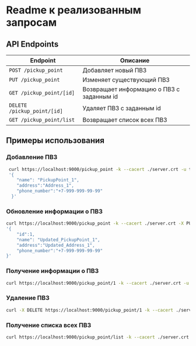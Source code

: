 # Readme к реализованным запросам

## API Endpoints

| Endpoint                    | Описание                                  |
|-----------------------------|-------------------------------------------|
| `POST /pickup_point`        | Добавляет новый ПВЗ                       |
| `PUT /pickup_point`         | Изменяет существующий ПВЗ                 |
| `GET /pickup_point/[id]`    | Возвращает информацию о ПВЗ с заданным id |
| `DELETE /pickup_point/[id]` | Удаляет ПВЗ с заданным id                 |
| `GET /pickup_point/list`    | Возвращает список всех ПВЗ                |

## Примеры использования

### Добавление ПВЗ

```bash
 curl https://localhost:9000/pickup_point -k --cacert ./server.crt -u test:test -i -d \
 '{
    "name": "PickupPoint_1",
    "address":"Address_1",
    "phone_number":"+7-999-999-99-99"
  }'
```
### Обновление информации о ПВЗ

```bash
curl https://localhost:9000/pickup_point -k --cacert ./server.crt -X PUT -u test:test -i -d \
'{
    "id":1,
    "name": "Updated_PickupPoint_1",
    "address":"Updated_Address_1",
    "phone_number":"+7-999-999-99-99"
}'
```

### Получение информации о ПВЗ

```bash
curl https://localhost:9000/pickup_point/1 -k --cacert ./server.crt -u test:test -i
```

### Удаление ПВЗ

```bash
curl -X DELETE https://localhost:9000/pickup_point/1 -k --cacert ./server.crt -u test:test -i
```

### Получение списка всех ПВЗ
```bash
curl https://localhost:9000/pickup_point/list -k --cacert ./server.crt -u test:test -i 
```
